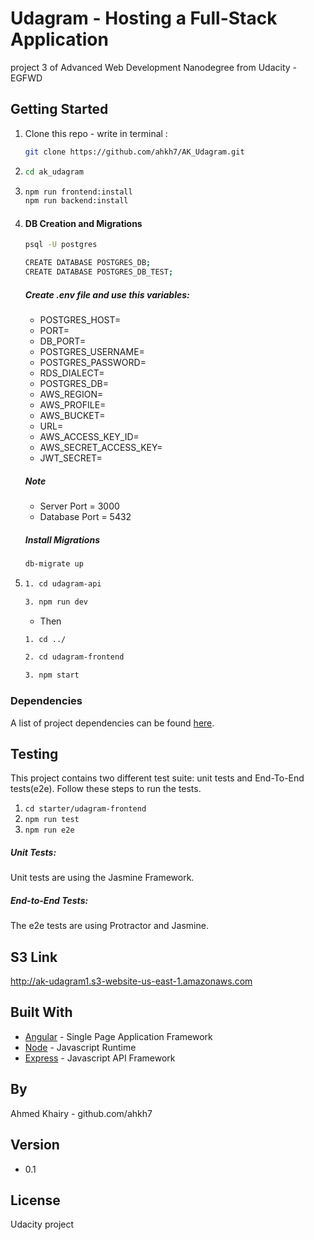 # Udagram - Hosting a Full-Stack Application

project 3 of Advanced Web Development Nanodegree from Udacity - EGFWD

## Getting Started

1. Clone this repo - write in terminal :

   ```sh
   git clone https://github.com/ahkh7/AK_Udagram.git
   ```

2. ```sh
   cd ak_udagram
   ```
3. ```sh
   npm run frontend:install
   npm run backend:install
   ```
4. #### DB Creation and Migrations

   ```sh
   psql -U postgres
   ```

   ```sh
   CREATE DATABASE POSTGRES_DB;
   CREATE DATABASE POSTGRES_DB_TEST;
   ```

   ##### Create .env file and use this variables:

   -  POSTGRES_HOST=
   -  PORT=
   -  DB_PORT=
   -  POSTGRES_USERNAME=
   -  POSTGRES_PASSWORD=
   -  RDS_DIALECT=
   -  POSTGRES_DB=
   -  AWS_REGION=
   -  AWS_PROFILE=
   -  AWS_BUCKET=
   -  URL=
   -  AWS_ACCESS_KEY_ID=
   -  AWS_SECRET_ACCESS_KEY=
   -  JWT_SECRET=

   ##### Note

   -  Server Port = 3000
   -  Database Port = 5432

   ##### Install Migrations

   ```sh
   db-migrate up
   ```

5. ```sh
   1. cd udagram-api

   3. npm run dev
   ```

   -  Then

   ```sh
   1. cd ../

   2. cd udagram-frontend

   3. npm start
   ```

### Dependencies

A list of project dependencies can be found [here](docs/dependencies.md).

## Testing

This project contains two different test suite: unit tests and End-To-End tests(e2e). Follow these steps to run the tests.

1. `cd starter/udagram-frontend`
1. `npm run test`
1. `npm run e2e`

##### Unit Tests:

Unit tests are using the Jasmine Framework.

##### End-to-End Tests:

The e2e tests are using Protractor and Jasmine.

## S3 Link

http://ak-udagram1.s3-website-us-east-1.amazonaws.com

## Built With

-  [Angular](https://angular.io/) - Single Page Application Framework
-  [Node](https://nodejs.org) - Javascript Runtime
-  [Express](https://expressjs.com/) - Javascript API Framework

## By

Ahmed Khairy - github.com/ahkh7

## Version

-  0.1

## License

Udacity project
